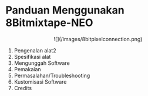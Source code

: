 # Panduan Menggunakan 8Bitmixtape-NEO

<p align="center">
![](/images/8bitpixelconnection.png)
</p>

1. Pengenalan alat2
2. Spesifikasi alat
3. Mengunggah Software
4. Pemakaian
5. Permasalahan/Troubleshooting
6. Kustomisasi Software
7. Credits



